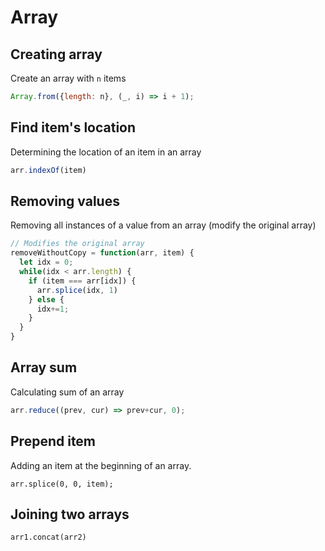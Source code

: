 # Array

## Creating array

Create an array with `n` items

```js
Array.from({length: n}, (_, i) => i + 1);
```


## Find item's location

Determining the location of an item in an array
```ts
arr.indexOf(item)
```


## Removing values

Removing all instances of a value from an array (modify the original array)
```ts
// Modifies the original array
removeWithoutCopy = function(arr, item) {
  let idx = 0;
  while(idx < arr.length) {
    if (item === arr[idx]) {
      arr.splice(idx, 1)
    } else {
      idx+=1;
    }
  }
}
```


## Array sum

Calculating sum of an array
```ts
arr.reduce((prev, cur) => prev+cur, 0);
```


## Prepend item

Adding an item at the beginning of an array.
```tsx
arr.splice(0, 0, item);
```


## Joining two arrays

```tsx
arr1.concat(arr2)
```
